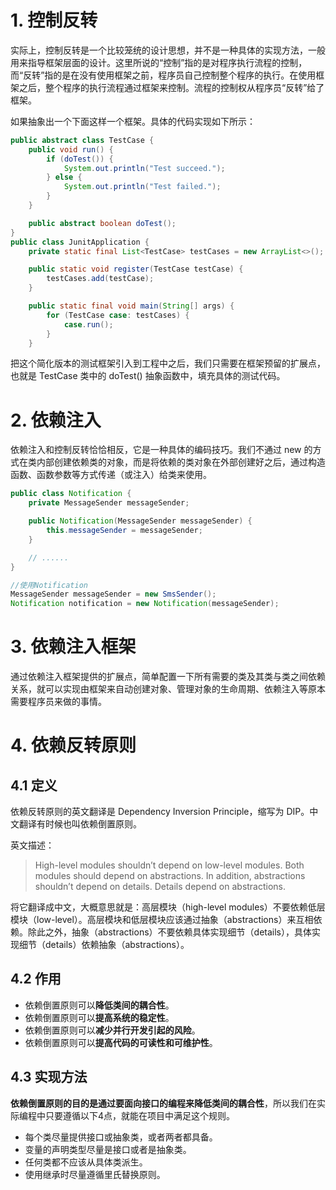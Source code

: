 # 1. 控制反转

实际上，控制反转是一个比较笼统的设计思想，并不是一种具体的实现方法，一般用来指导框架层面的设计。这里所说的“控制”指的是对程序执行流程的控制，而“反转”指的是在没有使用框架之前，程序员自己控制整个程序的执行。在使用框架之后，整个程序的执行流程通过框架来控制。流程的控制权从程序员“反转”给了框架。

如果抽象出一个下面这样一个框架。具体的代码实现如下所示：

```java
public abstract class TestCase {
    public void run() {
        if (doTest()) {
            System.out.println("Test succeed.");
        } else {
            System.out.println("Test failed.");
        }
    }

    public abstract boolean doTest();
}
public class JunitApplication {
    private static final List<TestCase> testCases = new ArrayList<>();

    public static void register(TestCase testCase) {
        testCases.add(testCase);
    }

    public static final void main(String[] args) {
        for (TestCase case: testCases) {
            case.run();
        }
    }
```

把这个简化版本的测试框架引入到工程中之后，我们只需要在框架预留的扩展点，也就是 TestCase 类中的 doTest() 抽象函数中，填充具体的测试代码。

# 2. 依赖注入

依赖注入和控制反转恰恰相反，它是一种具体的编码技巧。我们不通过 new 的方式在类内部创建依赖类的对象，而是将依赖的类对象在外部创建好之后，通过构造函数、函数参数等方式传递（或注入）给类来使用。

```java
public class Notification {
    private MessageSender messageSender;

    public Notification(MessageSender messageSender) {
        this.messageSender = messageSender;
    }

    // ......
}
```

```java
//使用Notification
MessageSender messageSender = new SmsSender();
Notification notification = new Notification(messageSender);
```

# 3. 依赖注入框架

通过依赖注入框架提供的扩展点，简单配置一下所有需要的类及其类与类之间依赖关系，就可以实现由框架来自动创建对象、管理对象的生命周期、依赖注入等原本需要程序员来做的事情。

# 4. 依赖反转原则

## 4.1 定义

依赖反转原则的英文翻译是 Dependency Inversion Principle，缩写为 DIP。中文翻译有时候也叫依赖倒置原则。

英文描述：

> High-level modules shouldn’t depend on low-level modules. Both modules should depend on abstractions. In addition, abstractions shouldn’t depend on details. Details depend on abstractions.

将它翻译成中文，大概意思就是：高层模块（high-level modules）不要依赖低层模块（low-level）。高层模块和低层模块应该通过抽象（abstractions）来互相依赖。除此之外，抽象（abstractions）不要依赖具体实现细节（details），具体实现细节（details）依赖抽象（abstractions）。

## 4.2 作用

* 依赖倒置原则可以**降低类间的耦合性**。
* 依赖倒置原则可以**提高系统的稳定性**。
* 依赖倒置原则可以**减少并行开发引起的风险**。
* 依赖倒置原则可以**提高代码的可读性和可维护性**。

## 4.3 实现方法

**依赖倒置原则的目的是通过要面向接口的编程来降低类间的耦合性**，所以我们在实际编程中只要遵循以下4点，就能在项目中满足这个规则。

* 每个类尽量提供接口或抽象类，或者两者都具备。
* 变量的声明类型尽量是接口或者是抽象类。
* 任何类都不应该从具体类派生。
* 使用继承时尽量遵循里氏替换原则。



